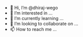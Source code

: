 - 👋 Hi, I’m @dhiraj-wego
- 👀 I’m interested in ...
- 🌱 I’m currently learning ...
- 💞️ I’m looking to collaborate on ...
- 📫 How to reach me ...

<!---
dhiraj-wego/dhiraj-wego is a ✨ special ✨ repository because its `README.md` (this file) appears on your GitHub profile.
You can click the Preview link to take a look at your changes.
--->
